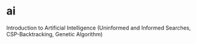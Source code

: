 # ai
Introduction to Artificial Intelligence (Uninformed and Informed Searches, CSP-Backtracking, Genetic Algorithm)
